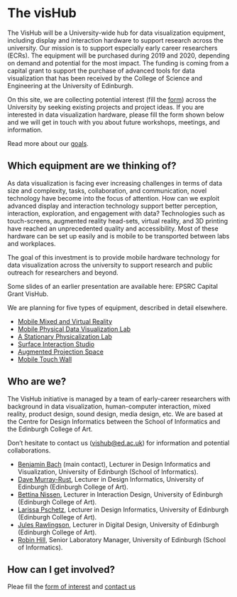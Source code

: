 # The visHub

The VisHub will be a University-wide hub for data visualization equipment, including display and interaction hardware to support research across the university. Our mission is to support especially early career researchers (ECRs). The equipment will be purchased during 2019 and 2020, depending on demand and potential for the most impact. The funding is coming from a capital grant to support the purchase of advanced tools for data visualization that has been received by the College of Science and Engineering at the University of Edinburgh.

On this site, we are collecting potential interest (fill the [form](form.html)) across the University by seeking existing projects and project ideas. If you are interested in data visualization hardware, please fill the form shown below and we will get in touch with you about future workshops, meetings, and information.

Read more about our [goals](goals.html).

## Which equipment are we thinking of?

As data visualization is facing ever increasing challenges in terms of data size and complexity, tasks, collaboration, and communication, novel technology have become into the focus of attention. How can we exploit advanced display and interaction technology support better perception, interaction, exploration, and engagement with data? Technologies such as touch-screens, augmented reality head-sets, virtual reality, and 3D printing have reached an unprecedented quality and accessibility. Most of these hardware can be set up easily and is mobile to be transported between labs and workplaces.

The goal of this investment is to provide mobile hardware technology for data visualization across the university to support research and public outreach for researchers and beyond.

Some slides of an earlier presentation are available here: EPSRC Capital Grant VisHub. 

We are planning for five types of equipment, described in detail elsewhere.

* [Mobile Mixed and Virtual Reality](lab-immersive.html) 
* [Mobile Physical Data Visualization Lab](lab-printmake.html) 
* [A Stationary Physicalization Lab](lab-printmake.html) 
* [Surface Interaction Studio](lab-touchscreen.html) 
* [Augmented Projection Space](lab-touchscreen.html) 
* [Mobile Touch Wall](lab-touchscreen.html) 

## Who are we?
The VisHub initiative is managed by a team of early-career researchers with background in data visualization, human-computer interaction, mixed reality, product design, sound design, media design, etc. We are based at the Centre for Design Informatics between the School of Informatics and the Edinburgh College of Art.

Don’t hesitate to contact us (vishub@ed.ac.uk) for information and potential collaborations.

* [Benjamin Bach](http://benjbach.me) (main contact), Lecturer in Design Informatics and Visualization, University of Edinburgh (School of Informatics).
* [Dave Murray-Rust](https://www.eca.ed.ac.uk/profile/dave-murray-rust), Lecturer in Design Informatics, University of Edinburgh (Edinburgh College of Art).
* [Bettina Nissen](https://www.designinformatics.org/person/bettina-nissen/), Lecturer in Interaction Design, University of Edinburgh (Edinburgh College of Art).
* [Larissa Pschetz](https://www.designinformatics.org/person/larissa-pschetz/), Lecturer in Design Informatics, University of Edinburgh (Edinburgh College of Art).
* [Jules Rawlingson](https://www.eca.ed.ac.uk/profile/dr-jules-rawlinson), Lecturer in Digital Design, University of Edinburgh (Edinburgh College of Art).
* [Robin Hill](http://homepages.inf.ed.ac.uk/rhill2/), Senior Laboratory Manager, University of Edinburgh (School of Informatics).

## How can I get involved?

Pleae fill the [form of interest](form.html) and [contact us](bbach@ed.ac.uk)
